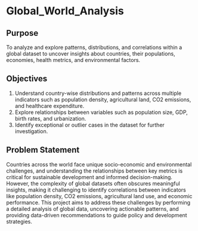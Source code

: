 # Global_World_Analysis
## Purpose
To analyze and explore patterns, distributions, and correlations within a global dataset
to uncover insights about countries, their populations, economies, health metrics, and
environmental factors.
## Objectives
1. Understand country-wise distributions and patterns across multiple indicators
such as population density, agricultural land, CO2 emissions, and healthcare
expenditure.
2. Explore relationships between variables such as population size, GDP, birth rates,
and urbanization.
3. Identify exceptional or outlier cases in the dataset for further investigation.
## Problem Statement
Countries across the world face unique socio-economic and environmental
challenges, and understanding the relationships between key metrics is critical for
sustainable development and informed decision-making. However, the complexity of
global datasets often obscures meaningful insights, making it challenging to identify
correlations between indicators like population density, CO2 emissions, agricultural
land use, and economic performance. This project aims to address these challenges
by performing a detailed analysis of global data, uncovering actionable patterns, and
providing data-driven recommendations to guide policy and development strategies.
